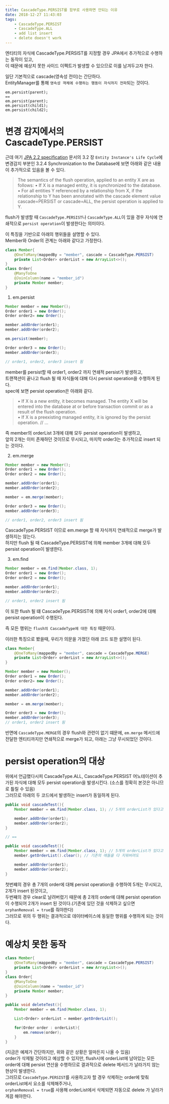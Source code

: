 ```yaml
---
title: CascadeType.PERSIST를 함부로 사용하면 안되는 이유
date: 2018-12-27 11:43:03
tags:
    - CascadeType.PERSIST
    - CascadeType.ALL
    - add list insert
    - delete doesn't work
---
```


엔티티의 자식에 CascadeType.PERSIST를 지정할 경우 JPA에서 추가적으로 수행하는 동작이 있고,  
이 때문에 예상치 못한 사이드 이펙트가 발생할 수 있으므로 이를 남겨두고자 한다.  

일단 기본적으로 cascade(영속성 전이)는 간단하다.  
EntityManager를 통해 `영속성 객체에 수행하는 행동이 자식까지 전파`되는 것이다.    

```
em.persist(parent);
==
em.persist(parent);
em.persist(child1);
em.persist(child2);
```

# 변경 감지에서의 CascadeType.PERSIST
근데 여기 [JPA 2.2 specification](https://download.oracle.com/otndocs/jcp/persistence-2_2-mrel-eval-spec/index.html) 문서의 3.2 장 `Entity Instance's Life Cycle`에
변경감지 부분인 3.2.4 Synchronization to the Database에 보면 아래와 같은 내용이 추가적으로 있음을 볼 수 있다.  

> The semantics of the flush operation, applied to an entity X are as follows:
> • If X is a managed entity, it is synchronized to the database.
> • For all entities Y referenced by a relationship from X, if the relationship to Y has been annotated with the cascade element value cascade=PERSIST or cascade=ALL, the persist operation is applied to Y.  

flush가 발생할 때 `CascadeType.PERSIST`나 `CascadeType.ALL`이 있을 경우 자식에 연쇄적으로 `persist operation`이 발생한다는 의미이다.  

이 특징을 기반으로 아래의 행위들을 설명할 수 있다.  
Member와 Order의 관계는 아래와 같다고 가정한다.  
```java
class Member{
    @OneToMany(mappedBy = "member", cascade = CascadeType.PERSIST)
    private List<Order> orderList = new ArrayList<>();
}
class Order{
    @ManyToOne
    @JoinColumn(name = "member_id")
    private Member member;
}
```

1. em.persist  

```java
Member member = new Member();
Order order1 = new Order();
Order order2= new Order();

member.addOrder(order1);
member.addOrder(order2);

em.persist(member);

Order order3 = new Order();
member.addOrder(order3);

// order1, order2, order3 insert 됨
```

member를 persist할 때 order1, order2 까지 연쇄적 persist가 발생하고,  
트랜잭션이 끝나고 flush 될 때 자식들에 대해 다시 persist operation을 수행하게 된다.  
spec에 보면 persist operation은 아래와 같다.  
> • If X is a new entity, it becomes managed. The entity X will be entered into the database at or before transaction commit or as a result of the flush operation.  
> • If X is a preexisting managed entity, it is ignored by the persist operation. // ...  

즉 member의 orderList 3개에 대해 모두 persist operation이 발생하고,  
앞의 2개는 이미 존재하던 것이므로 무시되고, 마지막 order3는 추가적으로 insert 되는 것이다.  

2. em.merge  

```java
Member member = new Member();
Order order1 = new Order();
Order order2 = new Order();

member.addOrder(order1);
member.addOrder(order2);

member = em.merge(member);

Order order3 = new Order();
member.addOrder(order3);

// order1, order2, order3 insert 됨
```

CascadeType.PERSIST 이므로 em.merge 할 때 자식까지 연쇄적으로 merge가 발생하지는 않는다.  
하지만 flush 될 때 CascadeType.PERSIST에 의해 member 3개에 대해 모두 persist operation이 발생한다.  

3. em.find  

```java
Member member = em.find(Member.class, 1);
Order order1 = new Order();
Order order2 = new Order();

member.addOrder(order1);
member.addOrder(order2);

// order1, order2 insert 됨
```

이 또한 flush 될 떄 CascadeType.PERSIST에 의해 자식 order1, order2에 대해 persist operation이 수행된다.  

즉 모든 행위는 `flush의 CascadeType에 대한 특징` 때문이다.  

이러한 특징으로 봤을때, 우리가 의문을 가졌던 아래 코드 또한 설명이 된다.  

```java
class Member{
    @OneToMany(mappedBy = "member", cascade = CascadeType.MERGE)
    private List<Order> orderList = new ArrayList<>();
}

Member member = new Member();
Order order1 = new Order();
Order order2= new Order();

member.addOrder(order1);
member.addOrder(order2);

member = em.merge(member);

Order order3 = new Order();
member.addOrder(order3); 
// order1, order2 insert 됨
```

반면에 `CascadeType.MERGE`의 경우 flush와 관련이 없기 떄문에, `em.merge` 메서드에 전달한 엔티티까지만 연쇄적으로 merge가 되고, 아래는 그냥 무시되었던 것이다.  

# persist operation의 대상  
위에서 언급했다시피 CascadeType.ALL, CascadeType.PERSIST 어노테이션이 추가된 자식에 대해 모두 persist operation을 발생시킨다. (소스를 정확히 본것은 아니므로 틀릴 수 있음)  
그러므로 아래의 두 코드에서 발생하는 insert가 동일하게 된다.  

```java
public void cascadeTest(){
    Member member = em.find(Member.class, 1); // 5개의 orderList가 있다고 가정

    member.addOrder(order1);
    member.addOrder(order2);
}

// ==

public void cascadeTest(){
    Member member = em.find(Member.class, 1); // 5개의 orderList가 있다고 가정
    member.getOrderList().clear(); // 기존의 애들을 다 지워버려도

    member.addOrder(order1);
    member.addOrder(order2);
}
```

첫번쨰의 경우 총 7개의 order에 대해 persist operation을 수행하여 5개는 무시되고, 2개가 insert 된것이고,  
두번쨰의 경우 clear로 날려버렸기 때문에 총 2개의 order에 대해 persist operation이 수행되어 2개가 insert 된 것이다.(기존에 있던 것을 삭제하고 싶으면 `orphanRemoval = true`를 줘야한다)  
그러므로 위의 두 행위는 결과적으로 데이터베이스에 동일한 행위를 수행하게 되는 것이다.  

# 예상치 못한 동작  
```java
class Member{
    @OneToMany(mappedBy = "member", cascade = CascadeType.PERSIST)
    private List<Order> orderList = new ArrayList<>();
}
class Order{
    @ManyToOne
    @JoinColumn(name = "member_id")
    private Member member;
}

public void deleteTest(){
    Member member = em.find(Member.class, 1);

    List<Order> orderList = member.getOrderLsit();

    for(Order order : orderList){
        em.remove(order);
    }
}
```

(지금은 예제가 간단하지만, 위와 같은 상황은 얼마든지 나올 수 있음)  
order가 삭제될 것이라고 예상할 수 있지만, flush시에 orderList에 남아있는 모든 order에 대해 persist 연산을 수행하므로 결과적으로 delete 메서드가 날라가지 않는 현상이 발생한다.  
그러므로 `CascadeType.PERSIST`를 사용하고자 할 경우 삭제하는 order에 맞춰 orderList에서 요소를 삭제해주거나,  
`orphanRemoval = true`를 사용해 orderList에서 삭제되면 자동으로 delete 가 날라가게끔 해야한다. 

<!-- more -->